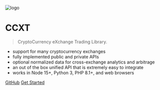 ![logo](https://user-images.githubusercontent.com/1294454/112665445-2008ec80-8e6c-11eb-9647-623a347ddade.png)

# CCXT

> CryptoCurrency eXchange Trading Library.

- support for many cryptocurrency exchanges
- fully implemented public and private APIs
- optional normalized data for cross-exchange analytics and arbitrage
- an out of the box unified API that is extremely easy to integrate
- works in Node 15+, Python 3, PHP 8.1+, and web browsers

[GitHub](https://github.com/ccxt/ccxt/)
[Get Started](#Overview)
